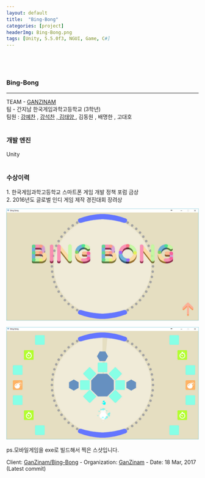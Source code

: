 ```yaml
---
layout: default
title:  "Bing-Bong"
categories: [project]
headerImg: Bing-Bong.png
tags: [Unity, 5.5.0f3, NGUI, Game, C#]
---
```

<div class="row text-center">
    <div class="col-md-12" style="margin-top: 5rem;">
        <h3>Bing-Bong</h3>
        <hr class="hr-dashed"/>
        <p>TEAM - <a href="https://github.com/GanZinam">GANZINAM</a> <br> 팀 - 간지남 한국게임과학고등학교 (3학년) <br> 팀원 : <a href="https://github.com/kyechan99">강예찬</a> , <a href="https://github.com/KangSeockChan"> 강석찬</a> ,<a href="https://github.com/Lazyevilsquid"> 김태양 </a>, 김동원
          , 배명한 , 고대호<br><br>
          <h3> 개발 엔진 </h3> Unity<br><br>
          <h3>수상이력</h3> 1. 한국게임과학고등학교 스마트폰 게임 개발 정책 포럼 금상 <br>2. 2016년도 글로벌 인디 게임 제작 경진대회 장려상 <br></p>
    </div>
        <p><img class="post-img" src="/assets/img/portfolio/Bing-Bong/Bing-Bong_Logo.jpg" alt=""></p>
        <p><img class="post-img" src="/assets/img/portfolio/Bing-Bong/playing.jpg" alt=""></p>
        <p>ps.모바일게임을 exe로 빌드해서 찍은 스샷입니다.</p>
        <p>
          <bt>Client: <a class="list-group-item-primary" href="https://github.com/GanZinam/Bing-Bong">GanZinam/Bing-Bong</a></bt> - 
          <bt>Organization: <a href="https://github.com/GanZinam">GanZinam</a></bt> -
          <bt>Date: 18 Mar, 2017 (Latest commit)</bt>
        </p>
</div>